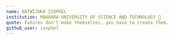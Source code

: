 ```yaml
---
name: NATWIJUKA ISOPHEL
institution: MBARARA UNIVERSITY OF SCIENCE AND TECHNOLOGY 🚩
quote: Futures don't make themselves, you have to create them.
github_user: isophel
---
```

